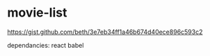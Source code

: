 # movie-list

https://gist.github.com/beth/3e7eb34ff1a46b674d40ece896c593c2

dependancies:
react
babel

